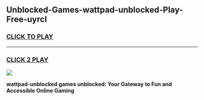 
## Unblocked-Games-wattpad-unblocked-Play-Free-uyrcl
<h3>
<a href="https://premium76.site?title=wattpad-unblocked&ref=18A1">CLICK TO PLAY</a></h3>
<hr>

<h3>
<a href="https://premium76.site?title=wattpad-unblocked&ref=18A1">CLICK 2 PLAY</a>
  
</h3>

<a href="https://premium76.site?title=wattpad-unblocked&ref=18A1"><img src="https://clearcache.store/games.png"></a>


**wattpad-unblocked games unblocked: Your Gateway to Fun and Accessible Online Gaming**
